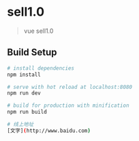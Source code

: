 # sell1.0

> vue sell1.0

## Build Setup

``` bash
# install dependencies
npm install

# serve with hot reload at localhost:8080
npm run dev

# build for production with minification
npm run build

# 线上地址
[文字](http://www.baidu.com)






